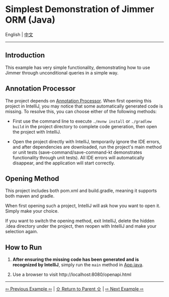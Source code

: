 # Simplest Demonstration of Jimmer ORM (Java)

English | [中文](./README_zh_CN.md)

---

## Introduction

This example has very simple functionality, demonstrating how to use Jimmer through unconditional queries in a simple way.

## Annotation Processor

The project depends on [Annotation Processor](https://www.jetbrains.com/help/idea/annotation-processors-support.html). When first opening this project in IntelliJ, you may notice that some automatically generated code is missing. To resolve this, you can choose either of the following methods:

- First use the command line to execute `./mvnw install` or `./gradlew build` in the project directory to complete code generation, then open the project with IntelliJ.

- Open the project directly with IntelliJ, temporarily ignore the IDE errors, and after dependencies are downloaded, run the project's main method or unit tests (save-command/save-command-kt demonstrates functionality through unit tests). All IDE errors will automatically disappear, and the application will start correctly.

## Opening Method

This project includes both pom.xml and build.gradle, meaning it supports both maven and gradle.

When first opening such a project, IntelliJ will ask how you want to open it. Simply make your choice.

If you want to switch the opening method, exit IntelliJ, delete the hidden .idea directory under the project, then reopen with IntelliJ and make your selection again.

## How to Run

1. **After ensuring the missing code has been generated and is recognized by IntelliJ**, simply run the `main` method in [App.java](./src/main/java/org/babyfish/jimmer/example/core/App.java).

2. Use a browser to visit http://localhost:8080/openapi.html

---

[⇦ Previous Example ⇦](../jimmer-core) | [⇧ Return to Parent ⇧](..) | [⇨ Next Example ⇨](../jimmer-sql)
